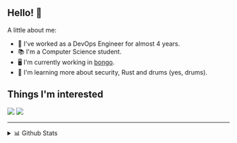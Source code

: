 ## Hello! 👋
A little about me:
- 🔭 I've worked as a DevOps Engineer for almost 4 years.
- 📚 I'm a Computer Science student.
- 🖥  I'm currently working in [bongo](https://github.com/vaaleyard/bongo).
- 🌱 I'm learning more about security, Rust and drums (yes, drums).

## Things I'm interested
![](https://img.shields.io/badge/-rust-red)
![](https://img.shields.io/badge/-DevOps-blue)

********
  
<details>
  <summary>📊 Github Stats</summary>

  <p align="center"> <img src="https://github-readme-stats.vercel.app/api?username=vaaleyard&show_icons=true&theme=gotham" alt="Leonardo's Stats" /> 

</details>
